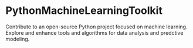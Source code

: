 # PythonMachineLearningToolkit
Contribute to an open-source Python project focused on machine learning. Explore and enhance tools and algorithms for data analysis and predctive modeling.
